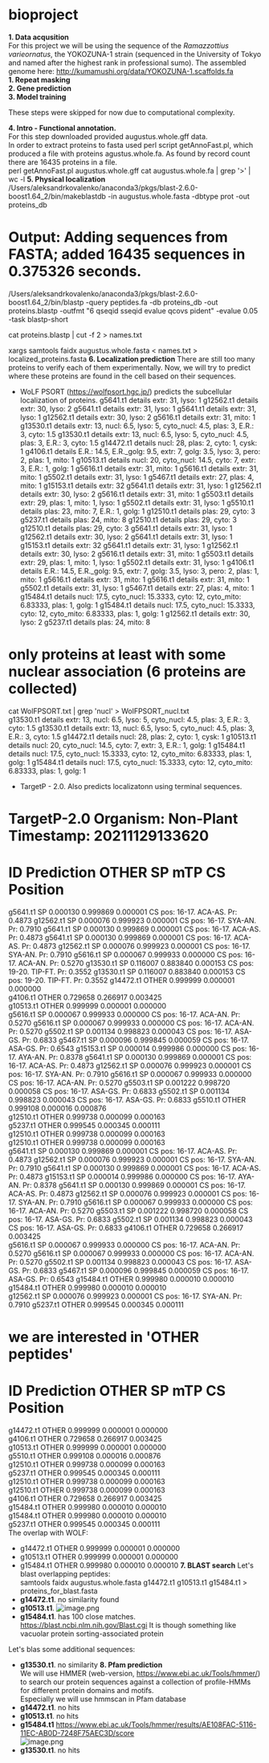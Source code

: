# bioproject

**1. Data acqusition**   
For this project we will be using the sequence of the *Ramazzottius varieornatus*, the YOKOZUNA-1 strain (sequenced in the University of Tokyo and named after the highest rank in professional sumo). The assembled genome here: http://kumamushi.org/data/YOKOZUNA-1.scaffolds.fa  
**1. Repeat masking**     
**2. Gene prediction**   
**3. Model training**   
  
These steps were skipped for now due to computational complexity.  

**4. Intro -  Functional annotation.**   
For this step downloaded provided augustus.whole.gff data.   
In order to extract proteins to fasta used perl script getAnnoFast.pl, which produced a file with proteins agustus.whole.fa. As found by record count there are 16435 proteins in a file.  
perl getAnnoFast.pl augustus.whole.gff
cat augustus.whole.fa | grep '>' | wc -l
**5. Physical localization**
/Users/aleksandrkovalenko/anaconda3/pkgs/blast-2.6.0-boost1.64_2/bin/makeblastdb -in augustus.whole.fasta -dbtype prot -out proteins_db

# Output: Adding sequences from FASTA; added 16435 sequences in 0.375326 seconds.
/Users/aleksandrkovalenko/anaconda3/pkgs/blast-2.6.0-boost1.64_2/bin/blastp -query peptides.fa -db proteins_db -out proteins.blastp -outfmt "6 qseqid sseqid evalue qcovs pident" -evalue 0.05 -task blastp-short

cat proteins.blastp | cut -f 2 > names.txt


xargs samtools faidx augustus.whole.fasta < names.txt > localized_proteins.fasta
**6. Localization prediction**
There are still too many proteins to verify each of them experimentally. Now, we will try to predict where these proteins are found in the cell based on their sequences.  
- WoLF PSORT  (https://wolfpsort.hgc.jp/) predicts the subcellular localization of proteins.
g5641.t1 details extr: 31, lyso: 1
g12562.t1 details extr: 30, lyso: 2
g5641.t1 details extr: 31, lyso: 1
g5641.t1 details extr: 31, lyso: 1
g12562.t1 details extr: 30, lyso: 2
g5616.t1 details extr: 31, mito: 1
g13530.t1 details extr: 13, nucl: 6.5, lyso: 5, cyto_nucl: 4.5, plas: 3, E.R.: 3, cyto: 1.5
g13530.t1 details extr: 13, nucl: 6.5, lyso: 5, cyto_nucl: 4.5, plas: 3, E.R.: 3, cyto: 1.5
g14472.t1 details nucl: 28, plas: 2, cyto: 1, cysk: 1
g4106.t1 details E.R.: 14.5, E.R._golg: 9.5, extr: 7, golg: 3.5, lyso: 3, pero: 2, plas: 1, mito: 1
g10513.t1 details nucl: 20, cyto_nucl: 14.5, cyto: 7, extr: 3, E.R.: 1, golg: 1
g5616.t1 details extr: 31, mito: 1
g5616.t1 details extr: 31, mito: 1
g5502.t1 details extr: 31, lyso: 1
g5467.t1 details extr: 27, plas: 4, mito: 1
g15153.t1 details extr: 32
g5641.t1 details extr: 31, lyso: 1
g12562.t1 details extr: 30, lyso: 2
g5616.t1 details extr: 31, mito: 1
g5503.t1 details extr: 29, plas: 1, mito: 1, lyso: 1
g5502.t1 details extr: 31, lyso: 1
g5510.t1 details plas: 23, mito: 7, E.R.: 1, golg: 1
g12510.t1 details plas: 29, cyto: 3
g5237.t1 details plas: 24, mito: 8
g12510.t1 details plas: 29, cyto: 3
g12510.t1 details plas: 29, cyto: 3
g5641.t1 details extr: 31, lyso: 1
g12562.t1 details extr: 30, lyso: 2
g5641.t1 details extr: 31, lyso: 1
g15153.t1 details extr: 32
g5641.t1 details extr: 31, lyso: 1
g12562.t1 details extr: 30, lyso: 2
g5616.t1 details extr: 31, mito: 1
g5503.t1 details extr: 29, plas: 1, mito: 1, lyso: 1
g5502.t1 details extr: 31, lyso: 1
g4106.t1 details E.R.: 14.5, E.R._golg: 9.5, extr: 7, golg: 3.5, lyso: 3, pero: 2, plas: 1, mito: 1
g5616.t1 details extr: 31, mito: 1
g5616.t1 details extr: 31, mito: 1
g5502.t1 details extr: 31, lyso: 1
g5467.t1 details extr: 27, plas: 4, mito: 1
g15484.t1 details nucl: 17.5, cyto_nucl: 15.3333, cyto: 12, cyto_mito: 6.83333, plas: 1, golg: 1
g15484.t1 details nucl: 17.5, cyto_nucl: 15.3333, cyto: 12, cyto_mito: 6.83333, plas: 1, golg: 1
g12562.t1 details extr: 30, lyso: 2
g5237.t1 details plas: 24, mito: 8
# only proteins at least with some nuclear association (6 proteins are collected)  
cat WolFPSORT.txt | grep 'nucl' > WolFPSORT_nucl.txt  
g13530.t1 details extr: 13, nucl: 6.5, lyso: 5, cyto_nucl: 4.5, plas: 3, E.R.: 3, cyto: 1.5
g13530.t1 details extr: 13, nucl: 6.5, lyso: 5, cyto_nucl: 4.5, plas: 3, E.R.: 3, cyto: 1.5
g14472.t1 details nucl: 28, plas: 2, cyto: 1, cysk: 1
g10513.t1 details nucl: 20, cyto_nucl: 14.5, cyto: 7, extr: 3, E.R.: 1, golg: 1
g15484.t1 details nucl: 17.5, cyto_nucl: 15.3333, cyto: 12, cyto_mito: 6.83333, plas: 1, golg: 1
g15484.t1 details nucl: 17.5, cyto_nucl: 15.3333, cyto: 12, cyto_mito: 6.83333, plas: 1, golg: 1
- TargetP - 2.0. Also predicts localizatonn using terminal sequences. 

# TargetP-2.0	Organism: Non-Plant	Timestamp: 20211129133620
# ID	Prediction	OTHER	SP	mTP	CS Position
g5641.t1	SP	0.000130	0.999869	0.000001	CS pos: 16-17. ACA-AS. Pr: 0.4873
g12562.t1	SP	0.000076	0.999923	0.000001	CS pos: 16-17. SYA-AN. Pr: 0.7910
g5641.t1	SP	0.000130	0.999869	0.000001	CS pos: 16-17. ACA-AS. Pr: 0.4873
g5641.t1	SP	0.000130	0.999869	0.000001	CS pos: 16-17. ACA-AS. Pr: 0.4873
g12562.t1	SP	0.000076	0.999923	0.000001	CS pos: 16-17. SYA-AN. Pr: 0.7910
g5616.t1	SP	0.000067	0.999933	0.000000	CS pos: 16-17. ACA-AN. Pr: 0.5270
g13530.t1	SP	0.116007	0.883840	0.000153	CS pos: 19-20. TIP-FT. Pr: 0.3552
g13530.t1	SP	0.116007	0.883840	0.000153	CS pos: 19-20. TIP-FT. Pr: 0.3552
g14472.t1	OTHER	0.999999	0.000001	0.000000	
g4106.t1	OTHER	0.729658	0.266917	0.003425	
g10513.t1	OTHER	0.999999	0.000001	0.000000	
g5616.t1	SP	0.000067	0.999933	0.000000	CS pos: 16-17. ACA-AN. Pr: 0.5270
g5616.t1	SP	0.000067	0.999933	0.000000	CS pos: 16-17. ACA-AN. Pr: 0.5270
g5502.t1	SP	0.001134	0.998823	0.000043	CS pos: 16-17. ASA-GS. Pr: 0.6833
g5467.t1	SP	0.000096	0.999845	0.000059	CS pos: 16-17. ASA-GS. Pr: 0.6543
g15153.t1	SP	0.000014	0.999986	0.000000	CS pos: 16-17. AYA-AN. Pr: 0.8378
g5641.t1	SP	0.000130	0.999869	0.000001	CS pos: 16-17. ACA-AS. Pr: 0.4873
g12562.t1	SP	0.000076	0.999923	0.000001	CS pos: 16-17. SYA-AN. Pr: 0.7910
g5616.t1	SP	0.000067	0.999933	0.000000	CS pos: 16-17. ACA-AN. Pr: 0.5270
g5503.t1	SP	0.001222	0.998720	0.000058	CS pos: 16-17. ASA-GS. Pr: 0.6833
g5502.t1	SP	0.001134	0.998823	0.000043	CS pos: 16-17. ASA-GS. Pr: 0.6833
g5510.t1	OTHER	0.999108	0.000016	0.000876	
g12510.t1	OTHER	0.999738	0.000099	0.000163	
g5237.t1	OTHER	0.999545	0.000345	0.000111	
g12510.t1	OTHER	0.999738	0.000099	0.000163	
g12510.t1	OTHER	0.999738	0.000099	0.000163	
g5641.t1	SP	0.000130	0.999869	0.000001	CS pos: 16-17. ACA-AS. Pr: 0.4873
g12562.t1	SP	0.000076	0.999923	0.000001	CS pos: 16-17. SYA-AN. Pr: 0.7910
g5641.t1	SP	0.000130	0.999869	0.000001	CS pos: 16-17. ACA-AS. Pr: 0.4873
g15153.t1	SP	0.000014	0.999986	0.000000	CS pos: 16-17. AYA-AN. Pr: 0.8378
g5641.t1	SP	0.000130	0.999869	0.000001	CS pos: 16-17. ACA-AS. Pr: 0.4873
g12562.t1	SP	0.000076	0.999923	0.000001	CS pos: 16-17. SYA-AN. Pr: 0.7910
g5616.t1	SP	0.000067	0.999933	0.000000	CS pos: 16-17. ACA-AN. Pr: 0.5270
g5503.t1	SP	0.001222	0.998720	0.000058	CS pos: 16-17. ASA-GS. Pr: 0.6833
g5502.t1	SP	0.001134	0.998823	0.000043	CS pos: 16-17. ASA-GS. Pr: 0.6833
g4106.t1	OTHER	0.729658	0.266917	0.003425	
g5616.t1	SP	0.000067	0.999933	0.000000	CS pos: 16-17. ACA-AN. Pr: 0.5270
g5616.t1	SP	0.000067	0.999933	0.000000	CS pos: 16-17. ACA-AN. Pr: 0.5270
g5502.t1	SP	0.001134	0.998823	0.000043	CS pos: 16-17. ASA-GS. Pr: 0.6833
g5467.t1	SP	0.000096	0.999845	0.000059	CS pos: 16-17. ASA-GS. Pr: 0.6543
g15484.t1	OTHER	0.999980	0.000010	0.000010	
g15484.t1	OTHER	0.999980	0.000010	0.000010	
g12562.t1	SP	0.000076	0.999923	0.000001	CS pos: 16-17. SYA-AN. Pr: 0.7910
g5237.t1	OTHER	0.999545	0.000345	0.000111	
# we are interested in 'OTHER peptides'

# ID	Prediction	OTHER	SP	mTP	CS Position
g14472.t1	OTHER	0.999999	0.000001	0.000000	
g4106.t1	OTHER	0.729658	0.266917	0.003425	
g10513.t1	OTHER	0.999999	0.000001	0.000000	
g5510.t1	OTHER	0.999108	0.000016	0.000876	
g12510.t1	OTHER	0.999738	0.000099	0.000163	
g5237.t1	OTHER	0.999545	0.000345	0.000111	
g12510.t1	OTHER	0.999738	0.000099	0.000163	
g12510.t1	OTHER	0.999738	0.000099	0.000163	
g4106.t1	OTHER	0.729658	0.266917	0.003425	
g15484.t1	OTHER	0.999980	0.000010	0.000010	
g15484.t1	OTHER	0.999980	0.000010	0.000010	
g5237.t1	OTHER	0.999545	0.000345	0.000111	
The overlap with WOLF:
- g14472.t1	OTHER	0.999999	0.000001	0.000000
- g10513.t1	OTHER	0.999999	0.000001	0.000000
- g15484.t1	OTHER	0.999980	0.000010	0.000010
**7. BLAST search**
Let's blast overlapping peptides:  
samtools faidx augustus.whole.fasta g14472.t1 g10513.t1 g15484.t1 > proteins_for_blast.fasta
- **g14472.t1**. no similarity found
- **g10513.t1**.
![image.png](attachment:image.png)
- **g15484.t1**. has 100 close matches. https://blast.ncbi.nlm.nih.gov/Blast.cgi It is though something like vacuolar protein sorting-associated protein

Let's blas some additional sequences: 
- **g13530.t1**. no similarity
**8. Pfam prediction**  
We will use HMMER (web-version, https://www.ebi.ac.uk/Tools/hmmer/) to search our protein sequences against a collection of profile-HMMs for different protein domains and motifs.  
Especially we will use hmmscan in Pfam database  
- **g14472.t1**. no hits
- **g10513.t1**. no hits
- **g15484.t1** https://www.ebi.ac.uk/Tools/hmmer/results/AE108FAC-5116-11EC-AB0D-7248F75AEC3D/score    
![image.png](attachment:image.png)
- **g13530.t1**. no hits
